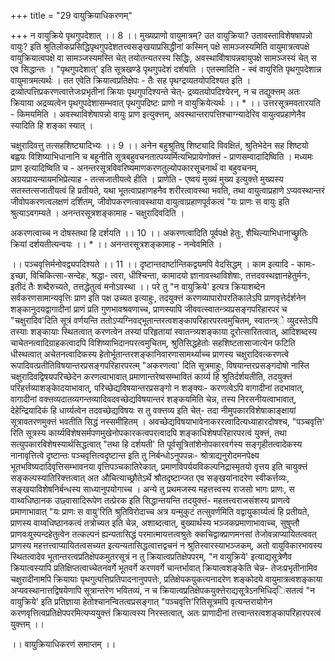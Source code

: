 +++
title = "29 वायुक्रियाधिकरणम्"

+++
न वायुक्रिये पृथगुपदेशात् ।। 8 ।। मुख्यप्राणो वायुमात्रम्? उत वायुक्रिया? उतावस्ताविशेषषापन्नो वायुः? इति श्रुतिलोकप्रसिद्धिपृथगुपदेशतत्त्वसङ्खयाप्रसिद्धीनां कस्मिन् पक्षे सामञ्जस्यमिति वायुमात्रत्वपक्षे वायुक्रियात्वपक्षे वा सामञ्जस्यमस्ति चेत् तयोतन्यतरस्य सिद्धिः, अवस्थाविोषापन्नवायुपक्षे सामञ्जस्यं चेत् स एव सिद्धान्तः । "पृथगुपदेशात्' इति सूत्रखण्डे पृथगुपदेशं दर्शयति । एतस्मादिति - स्वं वायुरिति पृथगुपदेशान्न वायुमात्रमत्यर्थः । तत एवेति क्रियात्वप्रतिक्षेपः - तैः सह पृथग्द्रव्यतयोपदिश्यत इति । द्रव्योत्पत्तिप्रकरणत्वात्तेजःप्रभृतीनां क्रियाः पृथगुपदिश्यन्ते चेत्- द्रव्यतयोपदिश्येरन्, न च तद्युक्त्तम् अतः क्रियाया अद्रव्यत्वेन पृथगुपदेशासम्भवात् पृथगुपदिष्टः प्राणो न वायुक्रियेत्यर्थः ।। * ।। उत्तरसूत्रमवतारयति - किमयमिति । अवस्थाविशेषापन्नो वायुः प्राण इत्युक्त्तम्, अवस्थान्तरापत्तिश्चाग्न्यादेरिव वायुत्वप्रहाणेनैव स्यादिति हि शङ्का स्यात् ।

चक्षुरादिवत्तु तत्सहशिष्ट्यादिभ्यः ।। 9 ।। अनेन बहुश्रुतिषु शिष्ट्यादि विवक्षितं, श्रुतिभेदेन सह शिष्टयो बह्वयः विशिष्याभिधानानि च बहूनीति सूत्रबहुवचनतात्पय्यर्मित्यभिप्रायेणोक्त्तं - प्राणसम्वादादिष्विति । मध्यमः प्राण इत्यादिष्विति च - अनन्तरसूत्रविवरिष्यमाणकरणतुल्योपकारसूचनार्थं वा बहुवचनम्, अग्रयप्रायन्यायमभिप्रेत्याह - तत्सजातीयत्वे हीति । प्राणेति - एष्वयं मुख्यं मुख्य इत्युक्त्ते मुख्यस्य सतस्तत्सजातीयत्वं हि प्रतीयते, यथा भूतत्वाप्रहाणहनैव शरीरत्वावस्था भवति, तथा वायुत्वाप्रहाणे ऽप्यवस्थान्तरं जीवोपकरणत्वलक्षणं दर्शितम्, जीवोपकरणत्वावस्थाया वायुत्वाप्रहाणपूर्वकत्वं "यः प्राणः स वायुः इति श्रुत्याऽवगम्यते । अनन्तरसूत्रशङ्कामाह - चक्षुरादिवदिति ।

अकरणत्वाच्च न दोषस्तथा हि दर्शयति ।। 10 ।। अकरणत्वादिति पूर्वपक्षे हेतुः, शैथिल्याभिधानाच्छ्रुतिः क्रियां दर्शयतीत्यन्वयः ।। * ।। अनन्तरसूत्रशङ्कामाह - नन्वेवमिति ।

।। पञ्चवृत्तिर्मनोवद्व्यपदिश्यते ।। 11 ।। दृष्टान्तदार्ष्टान्तिकद्वयमपि वेदसिद्धम् । काम इत्यादि - कामः- इच्छा, विचिकित्सा-सन्देहः, श्रद्धा- त्वरा, धीश्चिन्ता, कामादयो ज्ञानावस्थाविशेषाः, तत्तदवस्थज्ञानहेतुर्मनः, इतीदं तैः शब्दैरुच्यते, तत्तद्धेतुत्वं मनोऽवस्था ।। परे तु "न वायुक्रिये' इत्यत्र क्रियाशब्देन सर्वकरणसामान्यवृत्तिः प्राण इति पक्ष उच्यत इत्याहुः, तदयुक्त्तं करणव्यापारोपरतिकालेऽपि प्राणवृत्तेर्दर्शनेन शङ्कानुदयद्वागादीनां प्राणं प्रति गुणभावश्रवणाच्च, प्राणस्यापि जीववत्स्वातन्त्र्यप्रसङ्गपरिहारपरं च "चक्षुरादिव'दिति सूत्रं वर्णयन्ति ततोऽप्यग्निवद्भूतान्तरत्वशङ्कापरिहारपरत्वमुचितम्, स्वातन्त्र्े व्युदस्तेऽपि तस्याः शङ्कायाः स्थितत्वात् करणत्वेन तस्यां परिहृतायां स्वातन्त्र्यशङ्काया दूरोत्सारितत्वात्, आदिशब्दस्य चाचेतनत्वादिग्राहकत्वादपि विशिष्याभिदानपरत्वमुचितम्, श्रुतिसिद्धहेतोः सहशिष्टतासाजात्येन फटिति धीस्थत्वात् अचेतनत्वादिकस्य हेतोर्भूतान्तरशङ्कानिवारणासामर्थ्याच्च प्राणस्य चक्षुरादिवत्करणत्वे रूपादिवत्प्रतीतिविषयान्तरप्रसङ्गपरिहारपरत्म् "अकरणत्वा' दिति सूत्रमाहुः, विषयान्तरप्रसङ्गदोषो नास्ति चक्षुरादिवद्विषयपरिच्छेदेन करणत्वाभावात् प्रमाणान्तरेष्वसम्भावितं कार्य्य हि श्रुतिर्दर्शयतीति, तदयुक्त्तं परिहर्त्तव्याशङ्काेदयाभावात्, परिच्छेद्यविषयान्तरप्रसङ्गो न शङ्क्यः- करणत्वेऽपि वागादीनां तदभावात्, वागादीनां वक्त्तव्यदातव्यगन्तव्यादिवदवच्छेद्यविषयान्तरं शङ्कयमिति चेन्न, तस्य निरसनीयत्वाभावात्, देहेन्द्रियादिकं हि धार्य्यत्वेन तदवच्छेद्यविषयः स तु वक्त्तव्य इति चेत्- तदा नीमुपकारविशेषाकाङ्क्षायां सूत्रावतरणमुक्त्तं भवतीति सिद्धं नस्समीहितम् । अवच्छेद्यविषयाभावेनाकररत्वादित्यध्याहारदोषश्च, "पञ्चवृत्ति' रिति सूत्रस्य कार्य्यविशेषसर्मपणमुखेनोपकारकत्वपरत्वादपि शङ्काधिशेषपरिहारपरत्वं युक्त्तं, तथा सत्युपकारविशेषस्यार्थसिद्धत्वात् "तथा हि दर्शयती' ति पूर्वसूत्रितांशेनोपकारवर्गस्य सङ्गृहीतत्वादेकस्य नानावृत्तित्वे दृष्टान्तः पञ्चवृत्तित्वदृष्टान्त इति तु निर्बन्धोऽनुपपन्नः- श्रोत्राद्यनुरोदमनपेक्ष्य भूतभविष्यदादिवृत्तिसम्भावनया वृत्तिपञ्चकातिरेकात्, प्रमाणविपर्ययविकल्पनिद्रास्मृतयो वृत्तय इति चायुक्त्तं सङ्कल्पस्यातिरिक्त्तत्वात् अत औचित्याच्छ्रौतेऽर्थे श्रौतदृष्टान्जत एव सङ्खयांनादरेण स्वीकर्त्तव्यः, सङ्खयाविशेषनिर्बन्धस्य साध्यानुपयोगाच्च । अन्ये तु प्रथमजस्य महत्तत्त्वस्य राजसो भागः प्राणः, स वाथ्वधिष्ठानक उछ्वासादिरूपेण तत्प्रेरक इति सिद्धान्तयन्ति तदयुक्त्तं- महत्तत्त्वराजसंशस्य प्राणत्वे प्रमाणाभावात् "यः प्राणः स वायु'रिति श्रुतिविरोदाच्च अत्र यन्मुकुटं तत्सुवर्णमिति वद्वायुकार्य्यत्वं हि प्रतीयते, प्राणस्य वाय्वधिष्ठानकत्वं तत्रोच्यत इति चेन्न, अशाब्दत्वात्, बुख्यार्थस्य भञ्जकप्रमाणाभावाच्च, सुषुप्तौ प्राणवःयुस्पन्दहेतुत्वेन तत्कल्पनं ह्यन्यतासिद्धं परमात्मायत्तत्वश्रुतेः क्कचिद्वाक्प्राणमनसां तेजोवन्नाप्यायितत्ववत् प्राणस्य महत्तत्त्वाप्यायितत्वसच्यत इत्यन्यतासिद्धत्वात्तद्वचनं न श्रुतिस्वारस्याभञ्जकम्, अतो वायुविकारभावस्य स्थितत्वादेव भूतान्तरत्वप्रतिक्षेपकमुतरसूत्रं न तु क्रियात्वप्रतिक्षेपपरम्, "न वायुक्रिये' इत्याद्यसूत्रेणैव क्रियात्वस्यापि प्रतिक्षिप्तत्वाच्चेतनवर्गे भूतवर्गे करणवर्गे चान्तर्भावात् क्रियात्वशङ्केति चेन्न- तेजःप्रभृतीनामिव चक्षुरादीनामपि क्रियायाः पृथगुत्पत्तिप्रतिपादनानुपपत्तेः, प्रतिक्षेपकयुकत्यनादरेण शङ्कोदये वायुमात्रत्वशङ्काया अप्यवस्थानात्तद्विषयेणापि सूत्रान्तरेण भवितव्यं, न च क्रियात्वप्रतिक्षेपकयुक्त्तेराद्यसूत्रेऽनभिधिद्िसतत्वं "न वायुक्रिये' इति प्रतिज्ञाया हेतोश्चानन्वितत्वप्रसङ्गात् "पञ्चवृत्ति'रितिसूत्रमपि वृत्यन्तरायोगेन करणवृत्तित्वप्रतिक्षेपपरमित्यप्ययुक्त्तं क्रियात्वस्य निरस्तत्वात्, अतः प्राणादीनां तत्त्वान्तरत्वशङ्कापरिहारपरत्वं युक्त्तम् ।।

।। वायुक्रियाधिकरणं समाप्तम् ।।


